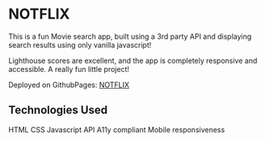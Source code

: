 # NOTFLIX

This is a fun Movie search app, built using a 3rd party API and displaying search results using only vanilla javascript!

Lighthouse scores are excellent, and the app is completely responsive and accessible. A really fun little project!

Deployed on GithubPages: [NOTFLIX](https://spencerhaugh.github.io/notflix/)

## Technologies Used

HTML
CSS
Javascript
API
A11y compliant
Mobile responsiveness